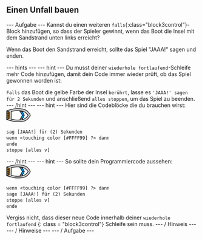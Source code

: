 ## Einen Unfall bauen

\--- Aufgabe \--- Kannst du einen weiteren `falls`{:class="block3control"}-Block hinzufügen, so dass der Spieler gewinnt, wenn das Boot die Insel mit dem Sandstrand unten links erreicht?

Wenn das Boot den Sandstrand erreicht, sollte das Spiel "JAAA!" sagen und enden.

\--- hints \--- \--- hint \--- Du musst deiner `wiederhole fortlaufend`-Schleife mehr Code hinzufügen, damit dein Code immer wieder prüft, ob das Spiel gewonnen worden ist:

`Falls` das Boot die gelbe Farbe der Insel `berührt`, lasse es `'JAAA!' sagen für 2 Sekunden` und anschließend `alles stoppen`, um das Spiel zu beenden. \--- /hint \--- \--- hint \--- Hier sind die Codeblöcke die du brauchen wirst: ![Boot-Kostüm](images/boat_resize.png)

```blocks3
sag [JAAA!] für (2) Sekunden
wenn <touching color [#FFFF99] ?> dann
ende
stoppe [alles v]

```

\--- /hint \--- \--- hint \--- So sollte dein Programmiercode aussehen: ![Boot-Kostüm](images/boat_resize.png)

```blocks3
wenn <touching color [#FFFF99] ?> dann
sage [JAAA!] für (2) Sekunden
stoppe [alles v]
ende
```

Vergiss nicht, dass dieser neue Code innerhalb deiner ` wiederhole fortlaufend ` {: class = "block3control"} Schleife sein muss. \--- / Hinweis \--- \--- / Hinweise \--- \--- / Aufgabe \---